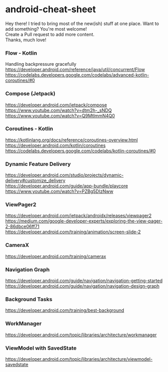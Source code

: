 # android-cheat-sheet
Hey there! I tried to bring most of the new(ish) stuff at one place. Want to add something? You're most welcome! <br />
Create a Pull request to add more content. <br />Thanks, much love!

### Flow - Kotlin
Handling backpressure gracefully<br />
https://developer.android.com/reference/java/util/concurrent/Flow<br />
https://codelabs.developers.google.com/codelabs/advanced-kotlin-coroutines/#0

### Compose (Jetpack)
https://developer.android.com/jetpack/compose<br />
https://www.youtube.com/watch?v=dtm2h-_sNDQ<br />
https://www.youtube.com/watch?v=Q9MtlmmN4Q0

### Coroutines - Kotlin
https://kotlinlang.org/docs/reference/coroutines-overview.html<br />
https://developer.android.com/kotlin/coroutines<br />
https://codelabs.developers.google.com/codelabs/kotlin-coroutines/#0

### Dynamic Feature Delivery

https://developer.android.com/studio/projects/dynamic-delivery#customize_delivery<br />
https://developer.android.com/guide/app-bundle/playcore<br />
https://www.youtube.com/watch?v=PZBg5DIzNww

### ViewPager2
https://developer.android.com/jetpack/androidx/releases/viewpager2<br />
https://medium.com/google-developer-experts/exploring-the-view-pager-2-86dbce06ff71<br />
https://developer.android.com/training/animation/screen-slide-2

### CameraX
https://developer.android.com/training/camerax

### Navigation Graph
https://developer.android.com/guide/navigation/navigation-getting-started<br />
https://developer.android.com/guide/navigation/navigation-design-graph

### Background Tasks
https://developer.android.com/training/best-background

### WorkManager
https://developer.android.com/topic/libraries/architecture/workmanager

### ViewModel with SavedState
https://developer.android.com/topic/libraries/architecture/viewmodel-savedstate

